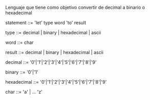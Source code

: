 Lenguaje que tiene como objetivo convertir de decimal a binario o hexadecimal

statement ::= 'let' type word 'to' result

type ::= decimal | binary | hexadecimal | ascii

word ::= char

result ::= decimal | binary | hexadecimal | ascii

decimal ::= '0'|'1'|'2'|'3'|'4'|'5'|'6'|'7'|'8'|'9'

binary ::= '0'|'1'

hexadecimal ::= '0'|'1'|'2'|'3'|'4'|'5'|'6'|'7'|'8'|'9'

char ::= 'a' | ... 'z'
